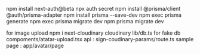 npm install next-auth@beta
npx auth secret
npm install @prisma/client @auth/prisma-adapter
npm install prisma --save-dev
npm exec prisma generate
npm exec prisma migrate dev
npm prisma migrate dev


for image upload 
 npm i next-cloudinary cloudinary
 lib/db.ts for fake db
 compoments/atatar-upload.tsx
 api : sign-coudinary-params/route.ts
 sample page : app/avatar/page